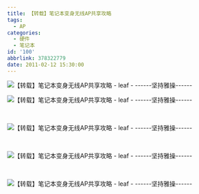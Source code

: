 ```yaml
---
title: 【转载】笔记本变身无线AP共享攻略
tags:
  - AP
categories:
  - 硬件
  - 笔记本
id: '100'
abbrlink: 378322779
date: 2011-02-12 15:30:00
---
```


  

![【转载】笔记本变身无线AP共享攻略 - leaf - ------坚持雅操------](http://img242.ph.126.net/tW1P7idSHA0Pr4ZPuLWfnA==/2131328523654614126.jpg "【转载】笔记本变身无线AP共享攻略 - leaf - ------坚持雅操------")

  

![【转载】笔记本变身无线AP共享攻略 - leaf - ------坚持雅操------](http://img612.ph.126.net/4T7DKTzPXDxCkzcPKgy-Iw==/1975109911580428973.jpg "【转载】笔记本变身无线AP共享攻略 - leaf - ------坚持雅操------")

 

![【转载】笔记本变身无线AP共享攻略 - leaf - ------坚持雅操------](http://img612.ph.126.net/v0fsxal8ZVCE8o4ANb_Mig==/1975109911580428982.jpg "【转载】笔记本变身无线AP共享攻略 - leaf - ------坚持雅操------")

 

![【转载】笔记本变身无线AP共享攻略 - leaf - ------坚持雅操------](http://img541.ph.126.net/bz7GN9eyh8F6YxjMybFKAA==/2600828784807681801.jpg "【转载】笔记本变身无线AP共享攻略 - leaf - ------坚持雅操------")

 

![【转载】笔记本变身无线AP共享攻略 - leaf - ------坚持雅操------](http://img541.ph.126.net/8vjeuDXjLfKBzFjoAD6KlQ==/2600828784807681809.jpg "【转载】笔记本变身无线AP共享攻略 - leaf - ------坚持雅操------")